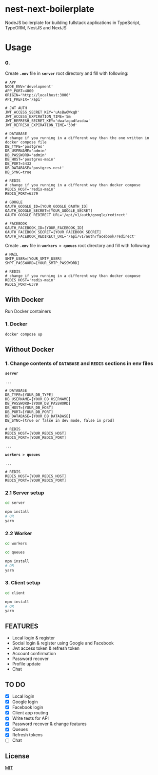 # nest-next-boilerplate

NodeJS boilerplate for building fullstack applications in TypeScript, TypeORM, NestJS and NextJS

# Usage

###  0.
Create **``.env``** file in **``server``** root directory and fill with following:

```code
# APP
NODE_ENV='development'
APP_PORT=4000
ORIGIN='http://localhost:3000'
API_PREFIX='/api'

# JWT AUTH
JWT_ACCESS_SECRET_KEY='uAsBw6WxqD'
JWT_ACCESS_EXPIRATION_TIME='5m
JWT_REFRESH_SECRET_KEY='dwafagadfasdaw'
JWT_REFRESH_EXPIRATION_TIME='30d'

# DATABASE
# change if you running in a different way than the one written in docker compose file
DB_TYPE='postgres'
DB_USERNAME='admin'
DB_PASSWORD='admin'
DB_HOST='postgres-main'
DB_PORT=5432
DB_DATABASE='postgres-nest'
DB_SYNC=true

# REDIS
# change if you running in a different way than docker compose
REDIS_HOST='redis-main'
REDIS_PORT=6379

# GOOGLE
OAUTH_GOOGLE_ID=[YOUR_GOOGLE_OAUTH_ID]
OAUTH_GOOGLE_SECRET=[YOUR_GOOGLE_SECRET]
OAUTH_GOOGLE_REDIRECT_URL='/api/v1/auth/google/redirect'

# FACEBOOK
OAUTH_FACEBOOK_ID=[YOUR_FACEBOOK_ID]
OAUTH_FACEBOOK_SECRET=[YOUR_FACEBOOK_SECRET]
OAUTH_FACEBOOK_REDIRECT_URL='/api/v1/auth/facebook/redirect'
``` 
Create **``.env``** file in **``workers > queues``** root directory and fill with following:

```code
# MAIL
SMTP_USER=[YOUR_SMTP_USER]
SMPT_PASSWORD=[YOUR_SMTP_PASSWORD]

# REDIS
# change if you running in a different way than docker compose
REDIS_HOST='redis-main'
REDIS_PORT=6379
``` 

## With Docker
Run Docker containers

### 1. Docker
```bash
docker compose up 
```

## Without Docker
### 1. Change contents of ``DATABASE`` and ``REDIS`` sections in env files
**``server``**
```code
...

# DATABASE
DB_TYPE=[YOUR_DB_TYPE]
DB_USERNAME=[YOUR_DB_USERNAME]
DB_PASSWORD=[YOUR_DB_PASSWORD]
DB_HOST=[YOUR_DB_HOST]
DB_PORT=[YOUR_DB_PORT]
DB_DATABASE=[YOUR_DB_DATABASE]
DB_SYNC=[true or false in dev mode, false in prod]

# REDIS
REDIS_HOST=[YOUR_REDIS_HOST]
REDIS_PORT=[YOUR_REDIS_PORT]

...
```

**``workers > queues``**
```code
...

# REDIS
REDIS_HOST=[YOUR_REDIS_HOST]
REDIS_PORT=[YOUR_REDIS_PORT]
```
### 2.1 Server setup
```bash
cd server 
```
```bash
npm install 
# OR 
yarn
```

### 2.2 Worker
```bash
cd workers 
```
```bash
cd queues 
```
```bash
npm install 
# OR 
yarn
```

### 3. Client setup
```bash
cd client 
```
```bash
npm install 
# OR 
yarn
```

## FEATURES
- Local login & register
- Social login & register using Google and Facebook
- Jwt access token & refresh token
- Account confirmation
- Password recover
- Profile update
- Chat

## TO DO
- [x] Local login
- [x] Google login
- [x] Facebook login
- [x] Client app routing
- [x] Write tests for API
- [x] Password recover & change features
- [x] Queues
- [x] Refresh tokens
- [ ] Chat

## License
[MIT](https://choosealicense.com/licenses/mit/)
